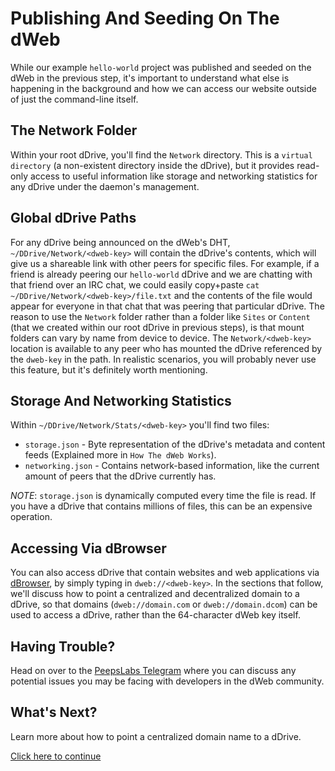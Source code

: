 # Publishing And Seeding On The dWeb
While our example `hello-world` project was published and seeded on the dWeb in the previous step, it's important to understand what else is happening in the background and how we can access our website outside of just the command-line itself. 

## The Network Folder
Within your root dDrive, you'll find the `Network` directory. This is a `virtual directory` (a non-existent directory inside the dDrive), but it provides read-only access to useful information like storage and networking statistics for any dDrive under the daemon's management.

## Global dDrive Paths
For any dDrive being announced on the dWeb's DHT, `~/DDrive/Network/<dweb-key>` will contain the dDrive's contents, which will give us a shareable link with other peers for specific files. For example, if a friend is already peering our `hello-world` dDrive and we are chatting with that friend over an IRC chat, we could easily copy+paste `cat ~/DDrive/Network/<dweb-key>/file.txt` and the contents of the file would appear for everyone in that chat that was peering that particular dDrive. The reason to use the `Network` folder rather than a folder like `Sites` or `Content` (that we created within our root dDrive in previous steps), is that mount folders can vary by name from device to device. The `Network/<dweb-key>` location is available to any peer who has mounted the dDrive referenced by the `dweb-key` in the path. In realistic scenarios, you will probably never use this feature, but it's definitely worth mentioning.

## Storage And Networking Statistics
Within `~/DDrive/Network/Stats/<dweb-key>` you'll find two files:
- `storage.json` - Byte representation of the dDrive's metadata and content feeds (Explained more in `How The dWeb Works`). 
- `networking.json` - Contains network-based information, like the current amount of peers that the dDrive currently has.

_NOTE_: `storage.json` is dynamically computed every time the file is read. If you have a dDrive that contains millions of files, this can be an expensive operation.

## Accessing Via dBrowser
You can also access dDrive that contain websites and web applications via [dBrowser](http://dbrowser.com), by simply typing in `dweb://<dweb-key>`. In the sections that follow, we'll discuss how to point a centralized and decentralized domain to a dDrive, so that domains (`dweb://domain.com` or `dweb://domain.dcom`) can be used to access a dDrive, rather than the 64-character dWeb key itself.

## Having Trouble?
Head on over to the [PeepsLabs Telegram](https://t.me/peepslabs) where you can discuss any potential issues you may be facing with developers in the dWeb community.

## What's Next?
Learn more about how to point a centralized domain name to a dDrive. 

[Click here to continue](pointing-centralized-domains-to-a-ddrive.md)